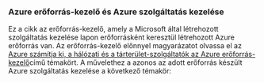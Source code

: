 ### <a name="azure-resource-manager-and-azure-service-management"></a>Azure erőforrás-kezelő és Azure szolgáltatás kezelése
 
Ez a cikk az erőforrás-kezelő, amely a Microsoft által létrehozott szolgáltatás kezelése lapon erőforrásként keresztül létrehozott Azure erőforrás van. Az erőforrás-kezelő előnnyel magyarázatot olvassa el az [Azure számítja ki, a hálózati és a tárterület-szolgáltatók az Azure erőforrás-kezelő](../articles/virtual-machines/virtual-machines-windows-compare-deployment-models.md)című témakört. A művelethez a azonos az adott erőforrás készült Azure szolgáltatás kezelése a következő témakör:
